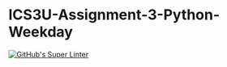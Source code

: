 # ICS3U-Assignment-3-Python-Weekday

[![GitHub's Super Linter](https://github.com/lily-liu-17/ICS3U-Assignment-3-Python-Weekday/workflows/GitHub's%20Super%20Linter/badge.svg)](https://github.com/lily-liu-17/ICS3U-Assignment-3-Python-Weekday/actions)
